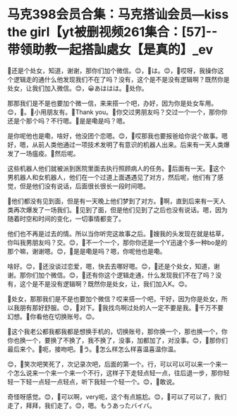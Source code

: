 # 马克398会员合集：马克搭讪会员—kiss the girl【yt被删视频261集合：[57]--带领助教一起搭訕處女【是真的】_ev

🎼还是个处女，知道，谢谢，那你们加个微信。😊，🎼は。😊，🎼哎呀，我操你这个逻辑走的通什么他发现我们不在了吗？没有，这个是不是没有逻辑啊？既然你是处女，让我们加入微信。😊，😀あははは。🎼处你。

那那我们是不是也要加个微一信，来来搭一个吧，办好，因为你是处女车用。😊，🎼。🎼小用朋友有。🎼Thank you。🎼你交过男朋友吗？交过一个一个，那你你还是个那个吗？不行嗯。🎼是是嘞是吗？嗯。

是你呢他也是嘞，啥好，他没团个恋嗯。😊，🎼哎那我也要报爸给你说个故事。嗯好，嗯，从前人类他通过一项技术发明了有意识的机器人出来。后来有一天人类爆发了一场瘟疫。🎼然后呢。

这些机器人他们就被派到医院里面去执行照顾病人的任务。🎼后面有一天。🎼这个男机器人和女机器人，他们在一个过道上面遇遇见了对方，然后呢，他们有了感觉，但是他们没有说话，后面很长很长一段时间嗯。

🎼他们都没有见到面，但是有一天晚上他们梦到了对方。🎼啊，直到后来有一天人类再次爆发了一场我们。🎼见到了面，但是他们见到了之后也没有说话。嗯，因为随着时空和时间的变化，一切事情都变了。

他们也不再是过去的情。所以当你听完这故事之后。🎼嫂我的头发现在就是枯草，你叫我男朋友吗？交。😊，🎼不一个一个，那你你还是一个Y迅速个多一种bo是的那个嘛，谢谢嗯。😊，🎼是是嘞是吗？嗯，你呢他也是嘞。

啥好。😊，🎼还没谈过恋爱，嗯，快去去哪好嗯。😊，🎼还是个处女，知道，谢谢。那你们加个微信。😊，🎼还有你这个逻辑走通，什么发现我们不在了吗？没有，这个是不是没有逻辑啊？既然你是处女，让，我们加入K。😊。

🎼处女，那那我们是不是也要加个微信？哎来搭一个吧，干好，因为你是处女，所以我朋有那好舒服。😊，🎼对下。🎼我找鸟啊过处的人一定不要是我。🎼千万不要幻想。🎼你看他在切换账号。😊。

🎼这个我老公都我都我都是想换手机的，切换账号，那你换一个，那也换一个，你你也换一个，要换了不换了，我不换了，没事，加都加了，对没事。😊，🎼那你们最后来个。🎼呃，接吻吧。🎼う。🎼怎么样怎么样喜温喜温你温。

😊，🎼笑次吧笑死了，次记录次吧，后面的第一个。行，可以可以可以来一个来一个怎么说来一个来一个来一个不行，这样子下走轻点轻一点，往后退一步，那你轻轻一下轻一点轻一点轻点，听下我轻一个轻一个。😊，🎼敢说。

奇怪呀感觉。😊，🎼可以啊，very呃，这个有点尴尬。😊，🎼可以了可以了，我们走了，拜拜，我们走了。😊，嗯。もうあったバイバ。

